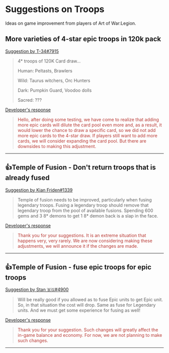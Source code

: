 # Suggestions on Troops

Ideas on game improvement from players of Art of War:Legion.

## More varieties of 4-star epic troops in 120k pack

[Suggestion by T-34#7915](https://discord.com/channels/658594298983350293/659077000027308104/915238790409388122)
> 4* troops of 120K Card draw...
> 
> Human: Peltasts, Brawlers
> 
> Wild: Taurus witchers, Orc Hunters
> 
> Dark: Pumpkin Guard, Voodoo dolls
> 
> Sacred: ???

[Developer's response](https://discord.com/channels/658594298983350293/754929508427104258/918431303286816778)
<blockquote style="color:#b93a35">
Hello, after doing some testing, we have come to realize that adding more epic
cards will dilute the card pool even more and, as a result, it would lower the
chance to draw a specific card, so we did not add more epic cards to the
4-star draw. If players still want to add more cards, we will consider
expanding the card pool. But there are downsides to making this adjustment.
</blockquote>

----

## 👍Temple of Fusion - Don't return troops that is already fused

[Suggestion by Kian Friden#1339](https://discord.com/channels/658594298983350293/659077000027308104/920131498802307112)
> Temple of fusion needs to be improved, particularly when fusing legendary
> troops. Fusing a legendary troop should remove that legendary troop from
> the pool of available fusions. Spending 600 gems and 3 8* demons to get
> 1 8* demon back is a slap in the face.

[Developer's response](https://discord.com/channels/658594298983350293/754929508427104258/923774591946604594)
<blockquote style="color:#b93a35">
Thank you for your suggestions. It is an extreme situation that happens very,
very rarely. We are now considering making these adjustments, we will announce
it if the changes are made.
</blockquote>

----

## 👍Temple of Fusion - fuse epic troops for epic troops

[Suggestion by Stan 🇧🇬#4900](https://discord.com/channels/658594298983350293/659077000027308104/914289990542970970)
> Will be really good if you allowed as to fuse Epic units to get Epic unit.
> So, in that situation the cost will drop. Same as fuse for Legendary units.
> And we must get some experience for fusing as well!

[Developer's response](https://discord.com/channels/658594298983350293/754929508427104258/918430973417390111)
<blockquote style="color:#b93a35">
Thank you for your suggestion. Such changes will greatly affect the
in-game balance and economy. For now, we are not planning to make such changes.
</blockquote>

----